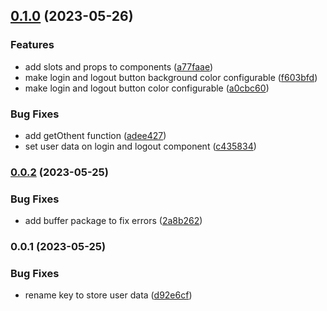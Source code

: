 

## [0.1.0](https://github.com/pawanpaudel93/othent-svelte-components/compare/0.0.2...0.1.0) (2023-05-26)


### Features

* add slots and props to components ([a77faae](https://github.com/pawanpaudel93/othent-svelte-components/commit/a77faae4745d658560505e65744188350b353c87))
* make login and logout button background color configurable ([f603bfd](https://github.com/pawanpaudel93/othent-svelte-components/commit/f603bfd9e177b7ddfa9d931286a6795ef87eeeda))
* make login and logout button color configurable ([a0cbc60](https://github.com/pawanpaudel93/othent-svelte-components/commit/a0cbc60f8b1106515be94258fa21e5af8e28cff0))


### Bug Fixes

* add getOthent function ([adee427](https://github.com/pawanpaudel93/othent-svelte-components/commit/adee42731633c121a610f663303e434732e37674))
* set user data on login and logout component ([c435834](https://github.com/pawanpaudel93/othent-svelte-components/commit/c43583426c3b74ddca33522950ccf7e7f2aaf2ef))

### [0.0.2](https://github.com/pawanpaudel93/othent-svelte-components/compare/0.0.1...0.0.2) (2023-05-25)

### Bug Fixes

- add buffer package to fix errors ([2a8b262](https://github.com/pawanpaudel93/othent-svelte-components/commit/2a8b26213662cc5cb9411cc9f798d9dea566c398))

### 0.0.1 (2023-05-25)

### Bug Fixes

- rename key to store user data ([d92e6cf](https://github.com/pawanpaudel93/othent-svelte-components/commit/d92e6cf19fdaaa5ae8de0c8bc4130014a4d707f1))